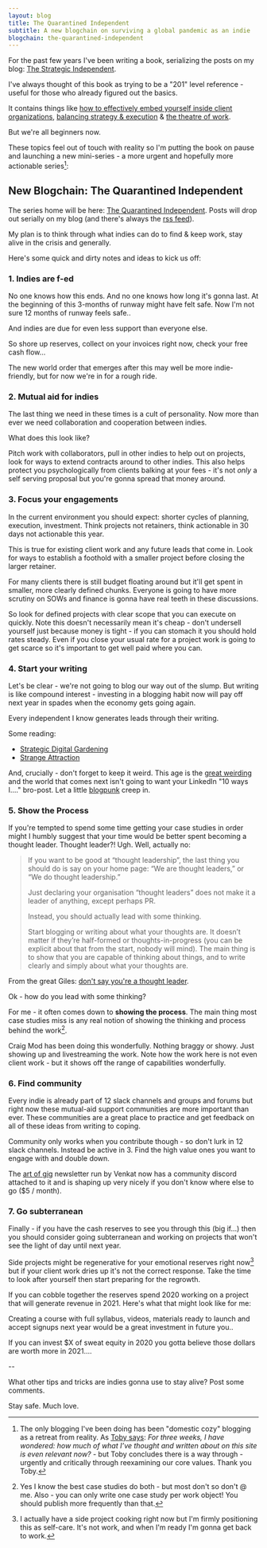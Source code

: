 ```yaml
---
layout: blog
title: The Quarantined Independent
subtitle: A new blogchain on surviving a global pandemic as an indie
blogchain: the-quarantined-independent
---
```


For the past few years I've been writing a book, serializing the posts on my blog: [The Strategic Independent](https://tomcritchlow.com/strategy/).

I've always thought of this book as trying to be a "201" level reference - useful for those who already figured out the basics.

It contains things like [how to effectively embed yourself inside client organizations](https://tomcritchlow.com/2017/07/18/the-consultants-grain/), [balancing strategy & execution](https://tomcritchlow.com/2019/04/04/the-strategic-independent/) & [the theatre of work](https://tomcritchlow.com/2019/11/18/yes-and/).

But we're all beginners now.

These topics feel out of touch with reality so I'm putting the book on pause and launching a new mini-series - a more urgent and hopefully more actionable series[^toby]:

[^toby]: The only blogging I've been doing has been "domestic cozy" blogging as a retreat from reality. As [Toby says](https://subpixel.space/entries/premonition/): *For three weeks, I have wondered: how much of what I’ve thought and written about on this site is even relevant now?* - but Toby concludes there is a way through - urgently and critically through reexamining our core values. Thank you Toby.

## New Blogchain: The Quarantined Independent

The series home will be here: [The Quarantined Independent](https://tomcritchlow.com/blogchains/the-quarantined-independent/). Posts will drop out serially on my blog (and there's always the [rss feed](https://tomcritchlow.com/feed.xml)).

My plan is to think through what indies can do to find & keep work, stay alive in the crisis and generally.

Here's some quick and dirty notes and ideas to kick us off:

### 1. Indies are f-ed

<blockquote class='twitter-tweet' data-conversation='none'><a href='https://twitter.com/vgr/status/1244101836753129473'></a></blockquote> <script async src='https://platform.twitter.com/widgets.js' charset='utf-8'></script>

No one knows how this ends. And no one knows how long it's gonna last. At the beginning of this 3-months of runway might have felt safe. Now I'm not sure 12 months of runway feels safe..

And indies are due for even less support than everyone else.

So shore up reserves, collect on your invoices right now, check your free cash flow...

The new world order that emerges after this may well be more indie-friendly, but for now we're in for a rough ride.

### 2. Mutual aid for indies

The last thing we need in these times is a cult of personality. Now more than ever we need collaboration and cooperation between indies.

What does this look like? 

Pitch work with collaborators, pull in other indies to help out on projects, look for ways to extend contracts around to other indies. This also helps protect you psychologically from clients balking at your fees - it's not *only* a self serving proposal but you're gonna spread that money around.

### 3. Focus your engagements

In the current environment you should expect: shorter cycles of planning, execution, investment. Think projects not retainers, think actionable in 30 days not actionable this year.

This is true for existing client work and any future leads that come in. Look for ways to establish a foothold with a smaller project before closing the larger retainer.

For many clients there is still budget floating around but it'll get spent in smaller, more clearly defined chunks. Everyone is going to have more scrutiny on SOWs and finance is gonna have real teeth in these discussions.

So look for defined projects with clear scope that you can execute on quickly. Note this doesn't necessarily mean it's cheap - don't undersell yourself just because money is tight - if you can stomach it you should hold rates steady. Even if you close your usual rate for a project work is going to get scarce so it's important to get well paid where you can.

### 4. Start your writing

Let's be clear - we're not going to blog our way out of the slump. But writing is like compound interest - investing in a blogging habit now will pay off next year in spades when the economy gets going again.

Every independent I know generates leads through their writing.

Some reading:

- [Strategic Digital Gardening](https://willakoerner.com/project/digital-gardening)
- [Strange Attraction](https://tomcritchlow.com/2019/03/12/strange-attraction/)

And, crucially - don't forget to keep it weird. This age is the [great weirding](https://www.ribbonfarm.com/series/weirding-diary/) and the world that comes next isn't going to want your LinkedIn "10 ways I...." bro-post. Let a little [blogpunk](https://tomcritchlow.com/2019/05/17/blogpunk/) creep in.

### 5. Show the Process

If you're tempted to spend some time getting your case studies in order might I humbly suggest that your time would be better spent becoming a thought leader. Thought leader?! Ugh. Well, actually no:

> If you want to be good at “thought leadership”, the last thing you should do is say on your home page: “We are thought leaders,” or “We do thought leadership.”
>
> Just declaring your organisation “thought leaders” does not make it a leader of anything, except perhaps PR. 
>
> Instead, you should actually lead with some thinking. 
>
>Start blogging or writing about what your thoughts are. It doesn’t matter if they’re half-formed or thoughts-in-progress (you can be explicit about that from the start, nobody will mind). The main thing is to show that you are capable of thinking about things, and to write clearly and simply about what your thoughts are.

From the great Giles: [don't say you're a thought leader](https://gilest.org/2017/thought-leadership/).

Ok - how do you lead with some thinking?

For me - it often comes down to **showing the process**. The main thing most case studies miss is any real notion of showing the thinking and process behind the work[^casestudy].

[^casestudy]: Yes I know the best case studies do both - but most don't so don't @ me. Also - you can only write one case study per work object! You should publish more frequently than that.

Craig Mod has been doing this wonderfully. Nothing braggy or showy. Just showing up and livestreaming the work. Note how the work here is not even client work - but it shows off the range of capabilities wonderfully.

<blockquote class='twitter-tweet' data-conversation='none'><a href="https://twitter.com/craigmod/status/1247474623991566336?s=19"></a></blockquote> <script async src='https://platform.twitter.com/widgets.js' charset='utf-8'></script>

### 6. Find community

Every indie is already part of 12 slack channels and groups and forums but right now these mutual-aid support communities are more important than ever. These communities are a great place to practice and get feedback on all of these ideas from writing to coping.

Community only works when you contribute though - so don't lurk in 12 slack channels. Instead be active in 3. Find the high value ones you want to engage with and double down.

The [art of gig](https://artofgig.substack.com/) newsletter run by Venkat now has a community discord attached to it and is shaping up very nicely if you don't know where else to go ($5 / month).

### 7. Go subterranean

Finally - if you have the cash reserves to see you through this (big if...) then you should consider going subterranean and working on projects that won't see the light of day until next year.

Side projects might be regenerative for your emotional reserves right now[^sideproject] but if your client work dries up it's not the correct response. Take the time to look after yourself then start preparing for the regrowth.

[^sideproject]: I actually have a side project cooking right now but I'm firmly positioning this as self-care. It's not work, and when I'm ready I'm gonna get back to work.

If you can cobble together the reserves spend 2020 working on a project that will generate revenue in 2021. Here's what that might look like for me:

<blockquote class='twitter-tweet' data-conversation='none'><a href='https://twitter.com/tomcritchlow/status/1225841636657201152'></a></blockquote> <script async src='https://platform.twitter.com/widgets.js' charset='utf-8'></script>

Creating a course with full syllabus, videos, materials ready to launch and accept signups next year would be a great investment in future you..

If you can invest $X of sweat equity in 2020 you gotta believe those dollars are worth more in 2021....

--

What other tips and tricks are indies gonna use to stay alive? Post some comments.

Stay safe. Much love.




